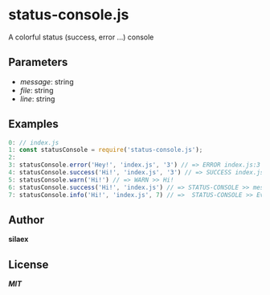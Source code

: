# status-console.js

A colorful status (success, error ...) console

## Parameters

* *message*: string
* *file*: string
* *line*: string 

## Examples

```js
0: // index.js
1: const statusConsole = require('status-console.js');
2: 
3: statusConsole.error('Hey!', 'index.js', '3') // => ERROR index.js:3 >> Hey!
4: statusConsole.success('Hi!', 'index.js', '3') // => SUCCESS index.js:4 >> Hi!
5: statusConsole.warn('Hi!') // => WARN >> Hi!
6: statusConsole.success('Hi!', 'index.js') // => STATUS-CONSOLE >> message, file or line parameter missing.
7: statusConsole.info('Hi!', 'index.js', 7) // =>  STATUS-CONSOLE >> Every parameters must be a string.
```

## Author
**silaex**

## License 
***MIT***

